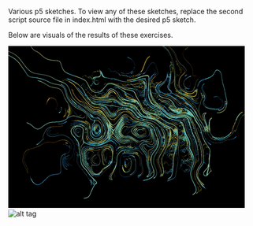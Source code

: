 Various p5 sketches. To view any of these sketches, replace the second script source file in index.html with the desired p5 sketch.

Below are visuals of the results of these exercises.

![alt tag](gifs/noise_art_3.gif)
![alt tag](gifs/sinusoidal_landscape.gif)